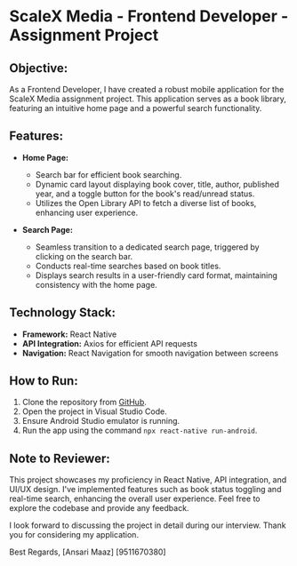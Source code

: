 # ScaleX Media - Frontend Developer - Assignment Project

## Objective:
As a Frontend Developer, I have created a robust mobile application for the ScaleX Media assignment project. This application serves as a book library, featuring an intuitive home page and a powerful search functionality.

## Features:
- **Home Page:**
  - Search bar for efficient book searching.
  - Dynamic card layout displaying book cover, title, author, published year, and a toggle button for the book's read/unread status.
  - Utilizes the Open Library API to fetch a diverse list of books, enhancing user experience.

- **Search Page:**
  - Seamless transition to a dedicated search page, triggered by clicking on the search bar.
  - Conducts real-time searches based on book titles.
  - Displays search results in a user-friendly card format, maintaining consistency with the home page.

## Technology Stack:
- **Framework:** React Native
- **API Integration:** Axios for efficient API requests
- **Navigation:** React Navigation for smooth navigation between screens

## How to Run:
1. Clone the repository from [GitHub](https://github.com/YourGitHubUsername/YourRepositoryName).
2. Open the project in Visual Studio Code.
3. Ensure Android Studio emulator is running.
4. Run the app using the command `npx react-native run-android`.

## Note to Reviewer:
This project showcases my proficiency in React Native, API integration, and UI/UX design. I've implemented features such as book status toggling and real-time search, enhancing the overall user experience. Feel free to explore the codebase and provide any feedback.

I look forward to discussing the project in detail during our interview. Thank you for considering my application.

Best Regards,
[Ansari Maaz]
[9511670380]
